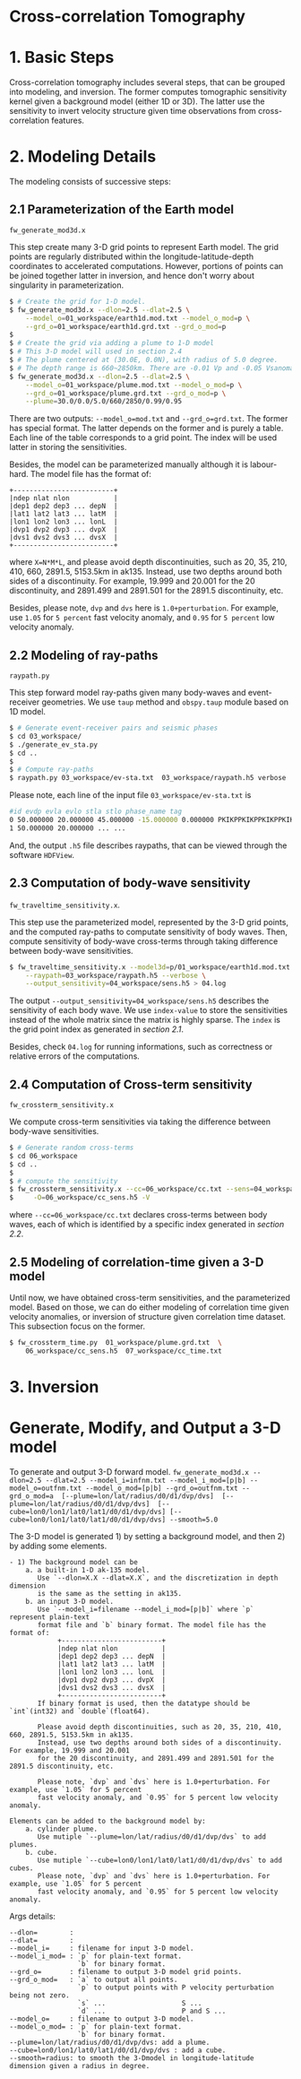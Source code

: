 Cross-correlation Tomography
============================

# 1. Basic Steps

Cross-correlation tomography includes several steps, that can be 
grouped into modeling, and inversion. 
The former computes tomographic sensitivity kernel 
given a background model (either 1D or 3D). The latter use the 
sensitivity to invert velocity structure given time observations 
from cross-correlation features. 

# 2. Modeling Details

The modeling consists of successive steps: 
## 2.1 Parameterization of the Earth model 
   
`fw_generate_mod3d.x`

This step create many 3-D grid points to represent Earth model.
The grid points are regularly distributed within the longitude-latitude-depth coordinates to accelerated computations.
However, portions of points can be joined together latter in inversion, and hence don't worry about 
singularity in parameterization. 

```bash
$ # Create the grid for 1-D model.
$ fw_generate_mod3d.x --dlon=2.5 --dlat=2.5 \
    --model_o=01_workspace/earth1d.mod.txt --model_o_mod=p \
    --grd_o=01_workspace/earth1d.grd.txt --grd_o_mod=p
$ 
$ # Create the grid via adding a plume to 1-D model
$ # This 3-D model will used in section 2.4
$ # The plume centered at (30.0E, 0.0N), with radius of 5.0 degree.
$ # The depth range is 660~2850km. There are -0.01 Vp and -0.05 Vsanomalies.
$ fw_generate_mod3d.x --dlon=2.5 --dlat=2.5 \
    --model_o=01_workspace/plume.mod.txt --model_o_mod=p \
    --grd_o=01_workspace/plume.grd.txt --grd_o_mod=p \
    --plume=30.0/0.0/5.0/660/2850/0.99/0.95
```

There are two outputs: `--model_o=mod.txt` and `--grd_o=grd.txt`. The former has special format. The latter depends on the former and is purely a table. Each line of the table corresponds to a grid point. The index will be used latter in storing the sensitivities.

Besides, the model can be parameterized manually although it is labour-hard.
The model file has the format of:
```
+-------------------------+
|ndep nlat nlon           |
|dep1 dep2 dep3 ... depN  |
|lat1 lat2 lat3 ... latM  |
|lon1 lon2 lon3 ... lonL  |
|dvp1 dvp2 dvp3 ... dvpX  |
|dvs1 dvs2 dvs3 ... dvsX  |
+-------------------------+
```
where `X=N*M*L`, and please avoid depth discontinuities, such as 20, 35, 210, 410, 660, 2891.5, 5153.5km in ak135.
Instead, use two depths around both sides of a discontinuity. For example, 19.999 and 20.001 for the 20 discontinuity, and 2891.499 and 2891.501 for the 2891.5 discontinuity, etc.
           
Besides, please note, `dvp` and `dvs` here is `1.0+perturbation`. For example, use `1.05` for `5 percent` fast velocity anomaly, and `0.95` for `5 percent` low velocity anomaly.


## 2.2 Modeling of ray-paths
   
`raypath.py`

This step forward model ray-paths given many body-waves 
and event-receiver geometries. We use `taup` method and `obspy.taup` module based on 1D model.

```bash
$ # Generate event-receiver pairs and seismic phases
$ cd 03_workspace/
$ ./generate_ev_sta.py
$ cd ..
$
$ # Compute ray-paths
$ raypath.py 03_workspace/ev-sta.txt  03_workspace/raypath.h5 verbose
```

Please note, each line of the input file `03_workspace/ev-sta.txt` is 
```bash
#id evdp evla evlo stla stlo phase_name tag
0 50.000000 20.000000 45.000000 -15.000000 0.000000 PKIKPPKIKPPKIKPPKIKPPKIKPPKIKS I05PKIKS
1 50.000000 20.000000 ... ... 
```

And, the output `.h5` file describes raypaths, that can be viewed through the software `HDFView`.

## 2.3 Computation of body-wave sensitivity
   
`fw_traveltime_sensitivity.x`.

This step use the parameterized model, represented by the 3-D grid points, and the computed ray-paths to computate sensitivity of body waves. Then, compute sensitivity of body-wave cross-terms through taking difference between body-wave sensitivities.

```bash
$ fw_traveltime_sensitivity.x --model3d=p/01_workspace/earth1d.mod.txt \
    --raypath=03_workspace/raypath.h5 --verbose \
    --output_sensitivity=04_workspace/sens.h5 > 04.log
```

The output `--output_sensitivity=04_workspace/sens.h5` describes the sensitivity of each body wave. We use `index-value` to store the sensitivities instead of the whole matrix since the matrix is highly sparse. The `index` is the grid point index as generated in *section 2.1*.

Besides, check `04.log` for running informations, such as correctness or relative errors of the computations.


## 2.4 Computation of Cross-term sensitivity

`fw_crossterm_sensitivity.x`

We compute cross-term sensitivities via taking the difference between body-wave sensitivities. 

```bash
$ # Generate random cross-terms
$ cd 06_workspace
$ cd ..
$
$ # compute the sensitivity
$ fw_crossterm_sensitivity.x --cc=06_workspace/cc.txt --sens=04_workspace/sens.h5 \
$     -O=06_workspace/cc_sens.h5 -V
```
where `--cc=06_workspace/cc.txt` declares cross-terms between body waves, each of which is identified by a specific index generated in *section 2.2*.


## 2.5 Modeling of correlation-time given a 3-D model

Until now, we have obtained cross-term sensitivities, and the parameterized model. Based on those, we can  do either modeling of correlation time given velocity anomalies,
or inversion of structure given correlation time dataset. This subsection focus on the former.

```bash
$ fw_crossterm_time.py  01_workspace/plume.grd.txt  \
    06_workspace/cc_sens.h5  07_workspace/cc_time.txt
```


# 3. Inversion

# Generate, Modify, and Output a 3-D model

To generate and output 3-D forward model. 
`fw_generate_mod3d.x --dlon=2.5 --dlat=2.5 --model_i=infnm.txt --model_i_mod=[p|b]
    --model_o=outfnm.txt --model_o_mod=[p|b] --grd_o=outfnm.txt --grd_o_mod=a 
    [--plume=lon/lat/radius/d0/d1/dvp/dvs]  [--plume=lon/lat/radius/d0/d1/dvp/dvs] 
    [--cube=lon0/lon1/lat0/lat1/d0/d1/dvp/dvs] [--cube=lon0/lon1/lat0/lat1/d0/d1/dvp/dvs]
    --smooth=5.0 `

The 3-D model is generated 1) by setting a background model, and then 2) by adding some elements.

    - 1) The background model can be
        a. a built-in 1-D ak-135 model. 
           Use `--dlon=X.X --dlat=X.X`, and the discretization in depth dimension
           is the same as the setting in ak135.
        b. an input 3-D model.
           Use `--model_i=filename --model_i_mod=[p|b]` where `p` represent plain-text 
           format file and `b` binary format. The model file has the format of:
                +-------------------------+
                |ndep nlat nlon           |
                |dep1 dep2 dep3 ... depN  |
                |lat1 lat2 lat3 ... latM  |
                |lon1 lon2 lon3 ... lonL  |
                |dvp1 dvp2 dvp3 ... dvpX  |
                |dvs1 dvs2 dvs3 ... dvsX  |
                +-------------------------+
           If binary format is used, then the datatype should be `int`(int32) and `double`(float64).
           
           Please avoid depth discontinuities, such as 20, 35, 210, 410, 660, 2891.5, 5153.5km in ak135.
           Instead, use two depths around both sides of a discontinuity. For example, 19.999 and 20.001
           for the 20 discontinuity, and 2891.499 and 2891.501 for the 2891.5 discontinuity, etc.
           
           Please note, `dvp` and `dvs` here is 1.0+perturbation. For example, use `1.05` for 5 percent
           fast velocity anomaly, and `0.95` for 5 percent low velocity anomaly.

    Elements can be added to the background model by:
        a. cylinder plume.
           Use mutiple `--plume=lon/lat/radius/d0/d1/dvp/dvs` to add plumes.
        b. cube.
           Use mutiple `--cube=lon0/lon1/lat0/lat1/d0/d1/dvp/dvs` to add cubes.
           Please note, `dvp` and `dvs` here is 1.0+perturbation. For example, use `1.05` for 5 percent
           fast velocity anomaly, and `0.95` for 5 percent low velocity anomaly.

Args details:

    --dlon=        :
    --dlat=        :
    --model_i=     : filename for input 3-D model.
    --model_i_mod= : `p` for plain-text format.
                     `b` for binary format.
    --grd_o=       : filename to output 3-D model grid points.
    --grd_o_mod=   : `a` to output all points.
                     `p` to output points with P velocity perturbation being not zero.
                     `s` ...                   S ...
                     `d` ...                   P and S ...
    --model_o=     : filename to output 3-D model.
    --model_o_mod= : `p` for plain-text format.
                     `b` for binary format.
    --plume=lon/lat/radius/d0/d1/dvp/dvs: add a plume.
    --cube=lon0/lon1/lat0/lat1/d0/d1/dvp/dvs : add a cube.
    --smooth=radius: to smooth the 3-Dmodel in longitude-latitude dimension given a radius in degree.
